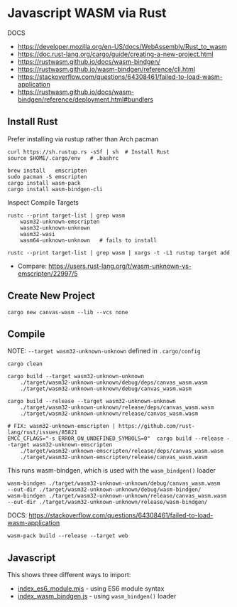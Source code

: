 # Javascript WASM via Rust
DOCS
- https://developer.mozilla.org/en-US/docs/WebAssembly/Rust_to_wasm
- https://doc.rust-lang.org/cargo/guide/creating-a-new-project.html
- https://rustwasm.github.io/docs/wasm-bindgen/
- https://rustwasm.github.io/wasm-bindgen/reference/cli.html
- https://stackoverflow.com/questions/64308461/failed-to-load-wasm-application
- https://rustwasm.github.io/docs/wasm-bindgen/reference/deployment.html#bundlers

## Install Rust

Prefer installing via rustup rather than Arch pacman 
```
curl https://sh.rustup.rs -sSf | sh  # Install Rust
source $HOME/.cargo/env   # .bashrc

brew install   emscripten
sudo pacman -S emscripten
cargo install wasm-pack
cargo install wasm-bindgen-cli  
```


Inspect Compile Targets
```
rustc --print target-list | grep wasm 
    wasm32-unknown-emscripten
    wasm32-unknown-unknown
    wasm32-wasi
    wasm64-unknown-unknown   # fails to install
    
rustc --print target-list | grep wasm | xargs -t -L1 rustup target add    
```
- Compare: https://users.rust-lang.org/t/wasm-unknown-vs-emscripten/22997/5

## Create New Project
```
cargo new canvas-wasm --lib --vcs none
```

## Compile
NOTE: `--target wasm32-unknown-unknown` defined in `.cargo/config`
```  
cargo clean

cargo build --target wasm32-unknown-unknown
    ./target/wasm32-unknown-unknown/debug/deps/canvas_wasm.wasm
    ./target/wasm32-unknown-unknown/debug/canvas_wasm.wasm

cargo build --release --target wasm32-unknown-unknown  
    ./target/wasm32-unknown-unknown/release/deps/canvas_wasm.wasm
    ./target/wasm32-unknown-unknown/release/canvas_wasm.wasm

# FIX: wasm32-unknown-emscripten | https://github.com/rust-lang/rust/issues/85821
EMCC_CFLAGS="-s ERROR_ON_UNDEFINED_SYMBOLS=0"  cargo build --release --target wasm32-unknown-emscripten
    ./target/wasm32-unknown-emscripten/release/deps/canvas_wasm.wasm
    ./target/wasm32-unknown-emscripten/release/canvas_wasm.wasm 
```

This runs wasm-bindgen, which is used with the `wasm_bindgen()` loader 
```  
wasm-bindgen ./target/wasm32-unknown-unknown/debug/canvas_wasm.wasm   --out-dir ./target/wasm32-unknown-unknown/debug/wasm-bindgen/
wasm-bindgen ./target/wasm32-unknown-unknown/release/canvas_wasm.wasm --out-dir ./target/wasm32-unknown-unknown/release/wasm-bindgen/
``` 

DOCS: https://stackoverflow.com/questions/64308461/failed-to-load-wasm-application
```
wasm-pack build --release --target web
```


## Javascript

This shows three different ways to import:
- [index_es6_module.mjs](index_es6_module.mjs) - using ES6 module syntax
- [index_wasm_bindgen.js](index_wasm_bindgen.js) - using `wasm_bindgen()` loader
